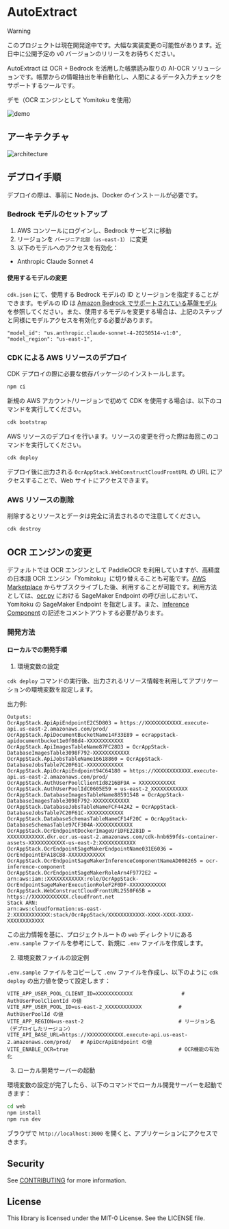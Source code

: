 # AutoExtract

> [!Warning]
>
> このプロジェクトは現在開発途中です。大幅な実装変更の可能性があります。近日中に公開予定の v0 バージョンのリリースをお待ちください。

AutoExtract は OCR + Bedrock を活用した帳票読み取りの AI-OCR ソリューションです。帳票からの情報抽出を半自動化し、人間によるデータ入力チェックをサポートするツールです。

デモ（OCR エンジンとして Yomitoku を使用）

![demo](docs/imgs/demo.gif)

## アーキテクチャ

![architecture](docs/imgs/architecture.png)

## デプロイ手順

デプロイの際は、事前に Node.js、Docker のインストールが必要です。

### Bedrock モデルのセットアップ

1. AWS コンソールにログインし、Bedrock サービスに移動
2. リージョンを `バージニア北部（us-east-1）` に変更
3. 以下のモデルへのアクセスを有効化：

- Anthropic Claude Sonnet 4

#### 使用するモデルの変更

`cdk.json` にて、使用する Bedrock モデルの ID とリージョンを指定することができます。モデルの ID は [Amazon Bedrock でサポートされている基盤モデル](https://docs.aws.amazon.com/ja_jp/bedrock/latest/userguide/models-supported.html) を参照してください。また、使用するモデルを変更する場合は、上記のステップと同様にモデルアクセスを有効化する必要があります。

```
"model_id": "us.anthropic.claude-sonnet-4-20250514-v1:0",
"model_region": "us-east-1",
```

### CDK による AWS リソースのデプロイ

CDK デプロイの際に必要な依存パッケージのインストールします。

```sh
npm ci
```

新規の AWS アカウント/リージョンで初めて CDK を使用する場合は、以下のコマンドを実行してください。

```sh
cdk bootstrap
```

AWS リソースのデプロイを行います。リソースの変更を行った際は毎回このコマンドを実行してください。

```sh
cdk deploy
```

デプロイ後に出力される `OcrAppStack.WebConstructCloudFrontURL` の URL にアクセスすることで、Web サイトにアクセスできます。

### AWS リソースの削除

削除するとリソースとデータは完全に消去されるので注意してください。

```sh
cdk destroy
```

## OCR エンジンの変更

デフォルトでは OCR エンジンとして PaddleOCR を利用していますが、高精度の日本語 OCR エンジン「Yomitoku」に切り替えることも可能です。[AWS Marketplace](https://aws.amazon.com/marketplace/pp/prodview-64qkuwrqi4lhi) からサブスクライブした後、利用することが可能です。利用方法としては、[ocr.py](lambda/api/app/ocr.py#L36) における SageMaker Endpoint の呼び出しにおいて、Yomitoku の SageMaker Endpoint を指定します。また、[Inference Component](lambda/api/app/ocr.py#L40) の記述をコメントアウトする必要があります。

### 開発方法

#### ローカルでの開発手順

1. 環境変数の設定

`cdk deploy` コマンドの実行後、出力されるリソース情報を利用してアプリケーションの環境変数を設定します。

出力例:

```
Outputs:
OcrAppStack.ApiApiEndpointE2C5D803 = https://XXXXXXXXXXXX.execute-api.us-east-2.amazonaws.com/prod/
OcrAppStack.ApiDocumentBucketName14F33E89 = ocrappstack-apidocumentbucket1e0f08d4-XXXXXXXXXXXX
OcrAppStack.ApiImagesTableName87FC28D3 = OcrAppStack-DatabaseImagesTable3098F792-XXXXXXXXXXXX
OcrAppStack.ApiJobsTableName16618860 = OcrAppStack-DatabaseJobsTable7C20F61C-XXXXXXXXXXXX
OcrAppStack.ApiOcrApiEndpoint94C64180 = https://XXXXXXXXXXXX.execute-api.us-east-2.amazonaws.com/prod/
OcrAppStack.AuthUserPoolClientId8216BF9A = XXXXXXXXXXXX
OcrAppStack.AuthUserPoolIdC0605E59 = us-east-2_XXXXXXXXXXXX
OcrAppStack.DatabaseImagesTableName88591548 = OcrAppStack-DatabaseImagesTable3098F792-XXXXXXXXXXXX
OcrAppStack.DatabaseJobsTableNameFCF442A2 = OcrAppStack-DatabaseJobsTable7C20F61C-XXXXXXXXXXXX
OcrAppStack.DatabaseSchemasTableNameCF14F20C = OcrAppStack-DatabaseSchemasTable97CF304A-XXXXXXXXXXXX
OcrAppStack.OcrEndpointDockerImageUriDFE2281D = XXXXXXXXXXXX.dkr.ecr.us-east-2.amazonaws.com/cdk-hnb659fds-container-assets-XXXXXXXXXXXX-us-east-2:XXXXXXXXXXXX
OcrAppStack.OcrEndpointSageMakerEndpointName031E6036 = OcrEndpointEFA18CB8-XXXXXXXXXXXX
OcrAppStack.OcrEndpointSageMakerInferenceComponentNameAD008265 = ocr-inference-component
OcrAppStack.OcrEndpointSageMakerRoleArn4F9772E2 = arn:aws:iam::XXXXXXXXXXXX:role/OcrAppStack-OcrEndpointSageMakerExecutionRoleF2F0DF-XXXXXXXXXXXX
OcrAppStack.WebConstructCloudFrontURL2550F65B = https://XXXXXXXXXXXX.cloudfront.net
Stack ARN:
arn:aws:cloudformation:us-east-2:XXXXXXXXXXXX:stack/OcrAppStack/XXXXXXXXXXXX-XXXX-XXXX-XXXX-XXXXXXXXXXXX
```

この出力情報を基に、プロジェクトルートの `web` ディレクトリにある `.env.sample` ファイルを参考にして、新規に `.env` ファイルを作成します。

2. 環境変数ファイルの設定例

`.env.sample` ファイルをコピーして `.env` ファイルを作成し、以下のように `cdk deploy` の出力値を使って設定します：

```properties
VITE_APP_USER_POOL_CLIENT_ID=XXXXXXXXXXXX                # AuthUserPoolClientId の値
VITE_APP_USER_POOL_ID=us-east-2_XXXXXXXXXXXX            # AuthUserPoolId の値
VITE_APP_REGION=us-east-2                               # リージョン名（デプロイしたリージョン）
VITE_API_BASE_URL=https://XXXXXXXXXXXX.execute-api.us-east-2.amazonaws.com/prod/   # ApiOcrApiEndpoint の値
VITE_ENABLE_OCR=true                                    # OCR機能の有効化
```

3. ローカル開発サーバーの起動

環境変数の設定が完了したら、以下のコマンドでローカル開発サーバーを起動できます：

```bash
cd web
npm install
npm run dev
```

ブラウザで `http://localhost:3000` を開くと、アプリケーションにアクセスできます。

## Security

See [CONTRIBUTING](CONTRIBUTING.md#security-issue-notifications) for more information.

## License

This library is licensed under the MIT-0 License. See the LICENSE file.
